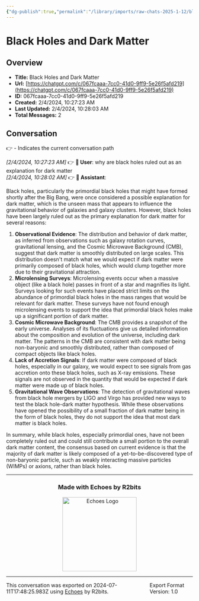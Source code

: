```yaml
---
{"dg-publish":true,"permalink":"/library/imports/raw-chats-2025-1-12/black-holes-and-dark-matter/"}
---
```


# Black Holes and Dark Matter

## Overview
- **Title:** Black Holes and Dark Matter
- **Url:** [https://chatgpt.com/c/067fcaaa-7cc0-41d0-9ff9-5e26f5afd219](https://chatgpt.com/c/067fcaaa-7cc0-41d0-9ff9-5e26f5afd219)
- **ID:** 067fcaaa-7cc0-41d0-9ff9-5e26f5afd219
- **Created:** 2/4/2024, 10:27:23 AM
- **Last Updated:** 2/4/2024, 10:28:03 AM
- **Total Messages:** 2

## Conversation
👉 - Indicates the current conversation path

<i>[2/4/2024, 10:27:23 AM]</i> 👉 <b>👤 User</b>: why are black holes ruled out as an explanation for dark matter<br>
<i>[2/4/2024, 10:28:02 AM]</i> 👉 <b>🤖 Assistant</b>: 

Black holes, particularly the primordial black holes that might have formed shortly after the Big Bang, were once considered a possible explanation for dark matter, which is the unseen mass that appears to influence the gravitational behavior of galaxies and galaxy clusters. However, black holes have been largely ruled out as the primary explanation for dark matter for several reasons:

1. **Observational Evidence**: The distribution and behavior of dark matter, as inferred from observations such as galaxy rotation curves, gravitational lensing, and the Cosmic Microwave Background (CMB), suggest that dark matter is smoothly distributed on large scales. This distribution doesn't match what we would expect if dark matter were primarily composed of black holes, which would clump together more due to their gravitational attraction.
2. **Microlensing Surveys**: Microlensing events occur when a massive object (like a black hole) passes in front of a star and magnifies its light. Surveys looking for such events have placed strict limits on the abundance of primordial black holes in the mass ranges that would be relevant for dark matter. These surveys have not found enough microlensing events to support the idea that primordial black holes make up a significant portion of dark matter.
3. **Cosmic Microwave Background**: The CMB provides a snapshot of the early universe. Analyses of its fluctuations give us detailed information about the composition and evolution of the universe, including dark matter. The patterns in the CMB are consistent with dark matter being non-baryonic and smoothly distributed, rather than composed of compact objects like black holes.
4. **Lack of Accretion Signals**: If dark matter were composed of black holes, especially in our galaxy, we would expect to see signals from gas accretion onto these black holes, such as X-ray emissions. These signals are not observed in the quantity that would be expected if dark matter were made up of black holes.
5. **Gravitational Wave Observations**: The detection of gravitational waves from black hole mergers by LIGO and Virgo has provided new ways to test the black hole-dark matter hypothesis. While these observations have opened the possibility of a small fraction of dark matter being in the form of black holes, they do not support the idea that most dark matter is black holes.

In summary, while black holes, especially primordial ones, have not been completely ruled out and could still contribute a small portion to the overall dark matter content, the consensus based on current evidence is that the majority of dark matter is likely composed of a yet-to-be-discovered type of non-baryonic particle, such as weakly interacting massive particles (WIMPs) or axions, rather than black holes.<br>

---

<div align="center">

### Made with Echoes by R2bits

<a href="https://echoes.r2bits.com">
  <img src="https://images.squarespace-cdn.com/content/v1/6493af4741c13939d335f0b8/18b27467-2da2-43b7-8d44-234bccf4f462/MINI_ECHOES_LOGO_NORMAL_WHITE_TEXT_SMALL-05-14+%281%29.png?format=300w" alt="Echoes Logo" width="200"/>
</a>

</div>

---

<div style="display: flex; justify-content: space-between;">
  <span>This conversation was exported on 2024-07-11T17:48:25.983Z using <a href="https://echoes.r2bits.com">Echoes</a> by R2bits.</span>
  <span>Export Format Version: 1.0</span>
</div>
